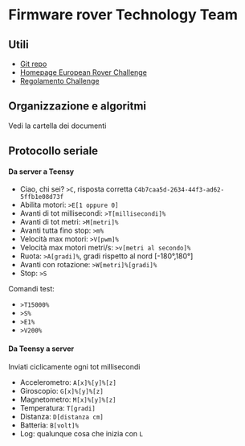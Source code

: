 # Firmware rover Technology Team

## Utili

- [Git repo](https://github.com/Sapienza-Technology-2021/Rover-firmware)
- [Homepage European Rover Challenge](https://roverchallenge.eu/en/main-page/)
- [Regolamento Challenge](https://drive.google.com/file/d/1fdFG12WW0QmHjRp6cL2ikP8UFmEpzSka/view)

## Organizzazione e algoritmi

Vedi la cartella dei documenti

## Protocollo seriale

#### Da server a Teensy

- Ciao, chi sei? `>C`, risposta corretta `C4b7caa5d-2634-44f3-ad62-5ffb1e08d73f`
- Abilita motori: `>E[1 oppure 0]`
- Avanti di tot millisecondi: `>T[millisecondi]%`
- Avanti di tot metri: `>M[metri]%`
- Avanti tutta fino stop: `>m%`
- Velocità max motori: `>V[pwm]%`
- Velocità max motori metri/s: `>v[metri al secondo]%`
- Ruota: `>A[gradi]%`, gradi rispetto al nord [-180°,180°]
- Avanti con rotazione: `>W[metri]%[gradi]%`
- Stop: `>S`

Comandi test:
- `>T15000%`
- `>S%`
- `>E1%`
- `>V200%`

#### Da Teensy a server

Inviati ciclicamente ogni tot millisecondi

- Accelerometro: `A[x]%[y]%[z]`
- Giroscopio: `G[x]%[y]%[z]`
- Magnetometro: `M[x]%[y]%[z]`
- Temperatura: `T[gradi]`
- Distanza: `D[distanza cm]`
- Batteria: `B[volt]%`
- Log: qualunque cosa che inizia con `L`
